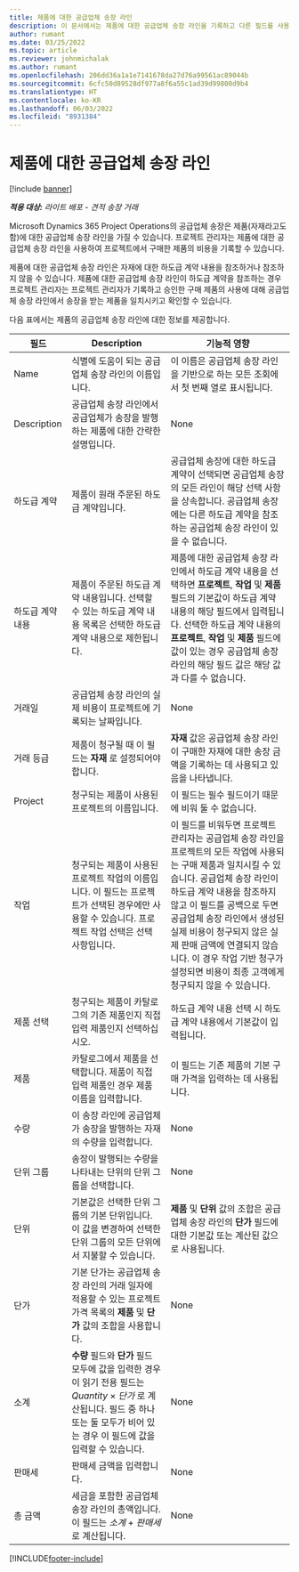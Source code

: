 ```yaml
---
title: 제품에 대한 공급업체 송장 라인
description: 이 문서에서는 제품에 대한 공급업체 송장 라인을 기록하고 다른 필드를 사용하여 공급업체로부터 제품 구매를 기록하는 방법을 설명합니다.
author: rumant
ms.date: 03/25/2022
ms.topic: article
ms.reviewer: johnmichalak
ms.author: rumant
ms.openlocfilehash: 206dd36a1a1e7141678da27d76a99561ac89044b
ms.sourcegitcommit: 6cfc50d89528df977a8f6a55c1ad39d99800d9b4
ms.translationtype: HT
ms.contentlocale: ko-KR
ms.lasthandoff: 06/03/2022
ms.locfileid: "8931384"
---
```

# <a name="vendor-invoice-lines-for-products"></a>제품에 대한 공급업체 송장 라인

[!include [banner](../../includes/dataverse-preview.md)]

_**적용 대상:** 라이트 배포 - 견적 송장 거래_

Microsoft Dynamics 365 Project Operations의 공급업체 송장은 제품(자재라고도 함)에 대한 공급업체 송장 라인을 가질 수 있습니다. 프로젝트 관리자는 제품에 대한 공급업체 송장 라인을 사용하여 프로젝트에서 구매한 제품의 비용을 기록할 수 있습니다.

제품에 대한 공급업체 송장 라인은 자재에 대한 하도급 계약 내용을 참조하거나 참조하지 않을 수 있습니다. 제품에 대한 공급업체 송장 라인이 하도급 계약을 참조하는 경우 프로젝트 관리자는 프로젝트 관리자가 기록하고 승인한 구매 제품의 사용에 대해 공급업체 송장 라인에서 송장을 받는 제품을 일치시키고 확인할 수 있습니다.

다음 표에서는 제품의 공급업체 송장 라인에 대한 정보를 제공합니다.

| 필드 | Description | 기능적 영향 |
| --- | --- | --- |
| Name | 식별에 도움이 되는 공급업체 송장 라인의 이름입니다. | 이 이름은 공급업체 송장 라인을 기반으로 하는 모든 조회에서 첫 번째 열로 표시됩니다. |
| Description | 공급업체 송장 라인에서 공급업체가 송장을 발행하는 제품에 대한 간략한 설명입니다. | None |
| 하도급 계약 | 제품이 원래 주문된 하도급 계약입니다. | 공급업체 송장에 대한 하도급 계약이 선택되면 공급업체 송장의 모든 라인이 해당 선택 사항을 상속합니다. 공급업체 송장에는 다른 하도급 계약을 참조하는 공급업체 송장 라인이 있을 수 없습니다. |
| 하도급 계약 내용 | 제품이 주문된 하도급 계약 내용입니다. 선택할 수 있는 하도급 계약 내용 목록은 선택한 하도급 계약 내용으로 제한됩니다. | 제품에 대한 공급업체 송장 라인에서 하도급 계약 내용을 선택하면 **프로젝트**, **작업** 및 **제품** 필드의 기본값이 하도급 계약 내용의 해당 필드에서 입력됩니다. 선택한 하도급 계약 내용의 **프로젝트**, **작업** 및 **제품** 필드에 값이 있는 경우 공급업체 송장 라인의 해당 필드 값은 해당 값과 다를 수 없습니다. |
| 거래일 | 공급업체 송장 라인의 실제 비용이 프로젝트에 기록되는 날짜입니다. | None|
| 거래 등급 | 제품이 청구될 때 이 필드는 **자재** 로 설정되어야 합니다. | **자재** 값은 공급업체 송장 라인이 구매한 자재에 대한 송장 금액을 기록하는 데 사용되고 있음을 나타냅니다. |
| Project | 청구되는 제품이 사용된 프로젝트의 이름입니다. | 이 필드는 필수 필드이기 때문에 비워 둘 수 없습니다. |
| 작업 | 청구되는 제품이 사용된 프로젝트 작업의 이름입니다. 이 필드는 프로젝트가 선택된 경우에만 사용할 수 있습니다. 프로젝트 작업 선택은 선택 사항입니다. | 이 필드를 비워두면 프로젝트 관리자는 공급업체 송장 라인을 프로젝트의 모든 작업에 사용되는 구매 제품과 일치시킬 수 있습니다. 공급업체 송장 라인이 하도급 계약 내용을 참조하지 않고 이 필드를 공백으로 두면 공급업체 송장 라인에서 생성된 실제 비용이 청구되지 않은 실제 판매 금액에 연결되지 않습니다. 이 경우 작업 기반 청구가 설정되면 비용이 최종 고객에게 청구되지 않을 수 있습니다. |
| 제품 선택 | 청구되는 제품이 카탈로그의 기존 제품인지 직접 입력 제품인지 선택하십시오. | 하도급 계약 내용 선택 시 하도급 계약 내용에서 기본값이 입력됩니다. |
| 제품 | 카탈로그에서 제품을 선택합니다. 제품이 직접 입력 제품인 경우 제품 이름을 입력합니다. | 이 필드는 기존 제품의 기본 구매 가격을 입력하는 데 사용됩니다. |
| 수량 | 이 송장 라인에 공급업체가 송장을 발행하는 자재의 수량을 입력합니다. | None |
| 단위 그룹 | 송장이 발행되는 수량을 나타내는 단위의 단위 그룹을 선택합니다. | None |
| 단위 | 기본값은 선택한 단위 그룹의 기본 단위입니다. 이 값을 변경하여 선택한 단위 그룹의 모든 단위에서 지불할 수 있습니다. | **제품** 및 **단위** 값의 조합은 공급업체 송장 라인의 **단가** 필드에 대한 기본값 또는 계산된 값으로 사용됩니다. |
| 단가 | 기본 단가는 공급업체 송장 라인의 거래 일자에 적용할 수 있는 프로젝트 가격 목록의 **제품** 및 **단가** 값의 조합을 사용합니다. | None |
| 소계 | **수량** 필드와 **단가** 필드 모두에 값을 입력한 경우 이 읽기 전용 필드는 *Quantity* &times; *단가* 로 계산됩니다. 필드 중 하나 또는 둘 모두가 비어 있는 경우 이 필드에 값을 입력할 수 있습니다. | None |
| 판매세 | 판매세 금액을 입력합니다. | None |
| 총 금액 | 세금을 포함한 공급업체 송장 라인의 총액입니다. 이 필드는 *소계*  +  *판매세* 로 계산됩니다. | None |

[!INCLUDE[footer-include](../../includes/footer-banner.md)]
